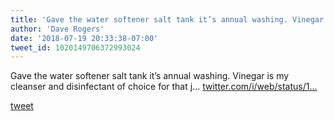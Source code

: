 ```yaml
---
title: 'Gave the water softener salt tank it’s annual washing. Vinegar is my...'
author: 'Dave Rogers'
date: '2018-07-19 20:33:38-07:00'
tweet_id: 1020149706372993024
---
```

Gave the water softener salt tank it’s annual washing. Vinegar is my cleanser and disinfectant of choice for that j… [twitter.com/i/web/status/1…](https://twitter.com/i/web/status/1020149706372993024)

[tweet](https://twitter.com/yukondude/status/1020149706372993024)